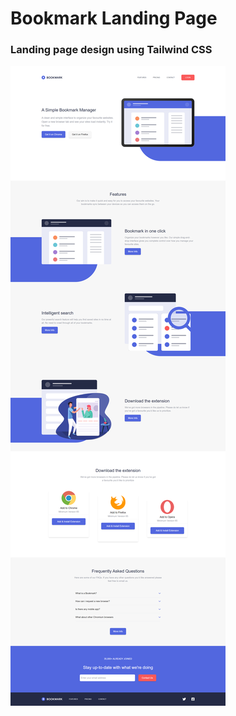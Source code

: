 # Bookmark Landing Page
### Landing page design using Tailwind CSS

![](/public/imgs/screenshot.png)
